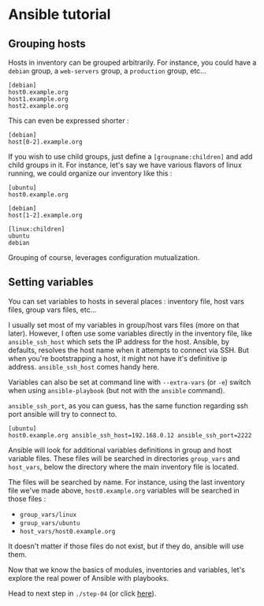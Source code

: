 Ansible tutorial
================

Grouping hosts
--------------

Hosts in inventory can be grouped arbitrarily. For instance, you could have a `debian` 
group, a `web-servers` group, a `production` group, etc...

    [debian]
    host0.example.org
    host1.example.org
    host2.example.org

This can even be expressed shorter :

    [debian]
    host[0-2].example.org

If you wish to use child groups, just define a `[groupname:children]` and add child 
groups in it.
For instance, let's say we have various flavors of linux running, we could organize 
our inventory like this :

    [ubuntu]
    host0.example.org

    [debian]
    host[1-2].example.org

    [linux:children]
    ubuntu
    debian

Grouping of course, leverages configuration mutualization.

Setting variables
-----------------

You can set variables to hosts in several places : inventory file, host vars
files, group vars files, etc...

I usually set most of my variables in group/host vars files (more on that later). 
However, I often use some variables directly in the inventory file, like `ansible_ssh_host` 
which sets the IP address for the host. Ansible, by defaults, resolves the host name 
when it attempts to connect via SSH. But when you're bootstrapping a host, it might 
not have it's definitive ip address. `ansible_ssh_host` comes handy here.

Variables can also be set at command line with `--extra-vars` (or `-e`)
switch when using `ansible-playbook` (but not  with the `ansible` command).

`ansible_ssh_port`, as you can guess, has the same function regarding ssh port ansible 
will try to connect to.

    [ubuntu]
    host0.example.org ansible_ssh_host=192.168.0.12 ansible_ssh_port=2222

Ansible will look for additional variables definitions in group and host variable 
files. These files will be searched in directories `group_vars` and `host_vars`, 
below the directory where the main inventory file is located.

The files will be searched by name. For instance, using the last inventory file we've 
made above, `host0.example.org` variables will be searched in those files :

- `group_vars/linux`
- `group_vars/ubuntu`
- `host_vars/host0.example.org`

It doesn't matter if those files do not exist, but if they do, ansible will use them.

Now that we know the basics of modules, inventories and variables, let's
explore the real power of Ansible with playbooks.

Head to next step in `./step-04` (or click
[here](https://github.com/leucos/ansible-tuto/tree/master/step-04)).

